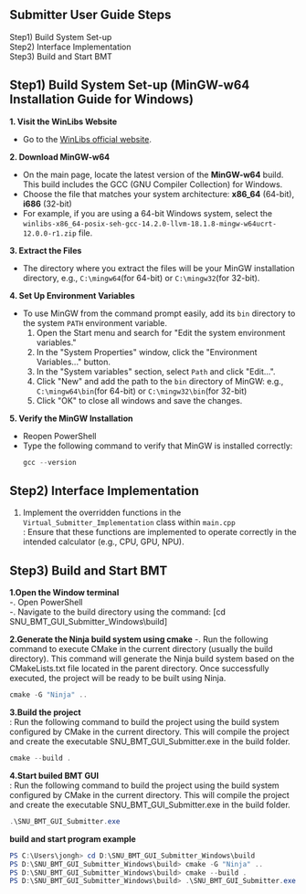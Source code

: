 ## Submitter User Guide Steps
Step1) Build System Set-up  
Step2) Interface Implementation  
Step3) Build and Start BMT  
      
## Step1) Build System Set-up (MinGW-w64 Installation Guide for Windows)
**1. Visit the WinLibs Website**  
- Go to the [WinLibs official website](https://www.winlibs.com/).  

**2. Download MinGW-w64**  
- On the main page, locate the latest version of the **MinGW-w64** build. This build includes the GCC (GNU Compiler Collection) for Windows.  
- Choose the file that matches your system architecture: **x86_64** (64-bit), **i686** (32-bit)  
- For example, if you are using a 64-bit Windows system, select the `winlibs-x86_64-posix-seh-gcc-14.2.0-llvm-18.1.8-mingw-w64ucrt-12.0.0-r1.zip` file.  
     
**3. Extract the Files**  
- The directory where you extract the files will be your MinGW installation directory, e.g., `C:\mingw64`(for 64-bit) or `C:\mingw32`(for 32-bit).   
     
**4. Set Up Environment Variables**   
- To use MinGW from the command prompt easily, add its `bin` directory to the system `PATH` environment variable.    
  1. Open the Start menu and search for "Edit the system environment variables."  
  2. In the "System Properties" window, click the "Environment Variables..." button.  
  3. In the "System variables" section, select `Path` and click "Edit...".  
  4. Click "New" and add the path to the `bin` directory of MinGW: e.g., `C:\mingw64\bin`(for 64-bit) or `C:\mingw32\bin`(for 32-bit)
  5. Click "OK" to close all windows and save the changes.

**5. Verify the MinGW Installation**
- Reopen PowerShell 
- Type the following command to verify that MinGW is installed correctly:
  ```powershell
  gcc --version
  ```

## Step2) Interface Implementation
   1) Implement the overridden functions in the `Virtual_Submitter_Implementation` class within `main.cpp`  
   : Ensure that these functions are implemented to operate correctly in the intended calculator (e.g., CPU, GPU, NPU).

## Step3) Build and Start BMT
**1.Open the Window terminal**  
  -. Open PowerShell  
  -. Navigate to the build directory using the command: [cd SNU_BMT_GUI_Submitter_Windows\build]  
  
**2.Generate the Ninja build system using cmake**
  -. Run the following command to execute CMake in the current directory (usually the build directory). This command will generate the Ninja build system based on the CMakeLists.txt file located in the parent directory. Once successfully executed, the project will be ready to be built using Ninja.
  ```powershell
  cmake -G "Ninja" ..
  ```

**3.Build the project**  
   : Run the following command to build the project using the build system configured by CMake in the current directory. This will compile the project and create the executable SNU_BMT_GUI_Submitter.exe in the build folder.
  ```powershell
  cmake --build .
  ```

**4.Start builed BMT GUI**  
   : Run the following command to build the project using the build system configured by CMake in the current directory. This will compile the project and create the executable SNU_BMT_GUI_Submitter.exe in the build folder.
  ```powershell
  .\SNU_BMT_GUI_Submitter.exe
  ```

**build and start program example**
```powershell
PS C:\Users\jongh> cd D:\SNU_BMT_GUI_Submitter_Windows\build
PS D:\SNU_BMT_GUI_Submitter_Windows\build> cmake -G "Ninja" ..
PS D:\SNU_BMT_GUI_Submitter_Windows\build> cmake --build .
PS D:\SNU_BMT_GUI_Submitter_Windows\build> .\SNU_BMT_GUI_Submitter.exe
```

